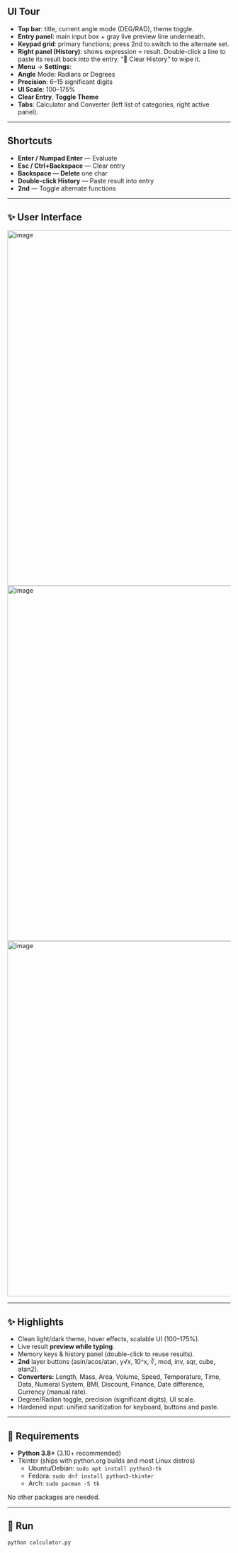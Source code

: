 ## UI Tour
- **Top bar**: title, current angle mode (DEG/RAD), theme toggle.
- **Entry panel**: main input box + gray live preview line underneath.
- **Keypad grid**: primary functions; press 2nd to switch to the alternate set.
- **Right panel (History)**: shows expression = result. Double-click a line to paste its result back into the entry. “🧹 Clear History” to wipe it.
- **Menu** → **Settings**:
- **Angle** Mode: Radians or Degrees
- **Precision**: 6–15 significant digits
- **UI Scale**: 100–175%
- **Clear Entry**, **Toggle Theme**
- **Tabs**: Calculator and Converter (left list of categories, right active panel).

---

## Shortcuts
- **Enter / Numpad Enter** — Evaluate
- **Esc / Ctrl+Backspace** — Clear entry
- **Backspace — Delete** one char
- **Double-click History** — Paste result into entry
- **2nd** — Toggle alternate functions

---
## ✨ User Interface
<img width="600" height="800" alt="image" src="https://github.com/user-attachments/assets/84f8f496-b0b3-4f76-a388-78e1e4858784" />
<img width="600" height="800" alt="image" src="https://github.com/user-attachments/assets/afbb0e09-b44f-4c2d-aa24-2f2c63af078a" />
<img width="600" height="800" alt="image" src="https://github.com/user-attachments/assets/a3da7ff9-3b1c-4f5d-a85c-83750ad85514" />

---

## ✨ Highlights

- Clean light/dark theme, hover effects, scalable UI (100–175%).
- Live result **preview while typing**.
- Memory keys & history panel (double-click to reuse results).
- **2nd** layer buttons (asin/acos/atan, y√x, 10^x, ∛, mod, inv, sqr, cube, atan2).
- **Converters:** Length, Mass, Area, Volume, Speed, Temperature, Time, Data,
  Numeral System, BMI, Discount, Finance, Date difference, Currency (manual rate).
- Degree/Radian toggle, precision (significant digits), UI scale.
- Hardened input: unified sanitization for keyboard, buttons and paste.

---

## 🧰 Requirements

- **Python 3.8+** (3.10+ recommended)
- Tkinter (ships with python.org builds and most Linux distros)
  - Ubuntu/Debian: `sudo apt install python3-tk`
  - Fedora: `sudo dnf install python3-tkinter`
  - Arch: `sudo pacman -S tk`

No other packages are needed.

---

## 🚀 Run

```bash
python calculator.py
